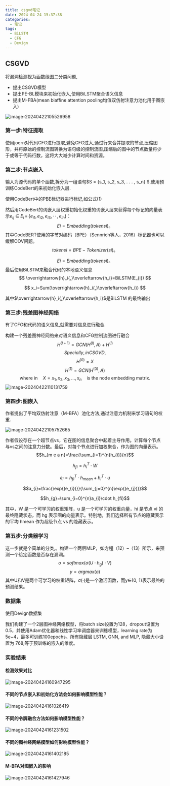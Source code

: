 ```yaml
---
title: csgvd笔记
date: 2024-04-24 15:37:38
categories:
  - 笔记
tags:
  - BiLSTM
  - CFG
  - Devign
---
```


##  CSGVD

将漏洞检测视为函数级图二分类问题,

- 提出CSGVD模型
- 提出PE-BL模块来初始化嵌入,使用BiLSTM聚合语义信息
- 提出M-FBA(mean biaffine attention pooling均值双仿射注意力池化用于图嵌入)

![image-20240422105526958](https://s2.loli.net/2024/04/22/VaIhbLZ6yPRmckX.png)

### 第一步:特征提取

使用joern对代码CFG进行提取,避免CFG过大,通过行来合并提取的节点,压缩图形，并将原始的控制流图转换为语句级的控制流图,压缩后的图中的节点数量将少于或等于代码行数，这将大大减少计算时间和资源。

### 第二步:节点嵌入

输入为源代码的单个函数,拆分为一组语句$S = \{s_1, s_2, s_3, . . . , s_n\} $,使用预训练CodeBert的来初始化嵌入层.

使用CodeBert中的PBE标记器进行标记,如公式(1)

然后用CodeBert的词嵌入层权重初始化权重的词嵌入层来获得每个标记的向量表示$e_{i j}\ \in\ E_{i}\,=\,\{e_{i1},\,e_{i2},\,e_{i3},\,\cdot\,\cdot\,,\,e_{i n}\}$：
$$Ei = Embedding(tokensi)。$$
其中CodeBERT使用的字节对编码（BPE）（Sennrich等人，2016）标记器也可以缓解OOV问题。
$$tokensi = BPE − Tokenizer(si)。$$

$$Ei = Embedding(tokensi)。$$
最后使用BiLSTM来融合代码的本地语义信息
$$
\overrightarrow{h}_i{,}\overleftarrow{h_i}=BiLSTM(E_{i})
$$

$$
x_i=Sum(\overrightarrow{h}_i{,}\overleftarrow{h_i})
$$

其中$\overrightarrow{h}_i{,}\overleftarrow{h_i}$是BiLSTM 的最终输出

### 第三步:残差图神经网络

有了CFG和代码的语义信息,就需要对信息进行融合.

构建一个残差图神经网络来对语义信息和CFG控制流图进行融合
$$H^{(l+1)} = GCN (H^{(l)}, A) + H^{(l)}$$
$$Specially, in CSGVD,$$
$$H^{(0)} = X$$
$$H^{(1)} = GCN(H^{(0)}, A) $$
$$\text {where in}\quad X = {x_1, x_2, x_3, . . . , x_n}\quad  \text{is  the node embedding matrix}.$$
![image-20240422110131759](https://s2.loli.net/2024/04/24/gu48XHO9QKF6UMh.png)

### 第四步:图嵌入

作者提出了平均双仿射注意（M-BFA）池化方法,通过注意力机制来学习语句的权重.

![image-20240422105752665](https://s2.loli.net/2024/04/22/CtRrHknFvw2KiNP.png)

作者假设存在一个超节点vs，它在图的信息聚合中起着主导作用。计算每个节点与vs之间的注意力分数。最后，对每个节点进行加权聚合，作为图的向量表示。
$$h_{m e a n}=\frac{\sum_{i=1}^{n}h_{i}}{n}$$

$$h_{fi}=h_{i}^{T}\cdot W$$

$$e_{i}=h_{fi}^{T}\cdot h_{m e a n}+h_{i}^{T}\cdot u$$

$$a_{i}=\frac{\exp{(e_{i})}}{\sum_{j=0}^{n}\exp{(e_{j})}}$$

$$h_{g}=\sum_{i=0}^{n}a_{i}\cdot h_{fi}$$

其中，W 是一个可学习的权重矩阵，u 是一个可学习的权重向量，hi 是节点 vi 的最终隐藏状态，而 hg 表示图的向量表示。特别地，我们选择所有节点的隐藏表示的平均 hmean 作为超级节点 vs 的隐藏表示。

### 第五步:分类器学习

这一步就是个简单的分类,。构建一个两层MLP，如方程（12）–（13）所示，来预测一个给定函数是否存在漏洞。
$$o = softmax(σ (U \cdot h_g ) \cdot V )$$
$$y = argmax(o)$$
其中U和V是两个可学习的权重矩阵，σ(·)是一个激活函数，而y∈{0, 1}表示最终的预测结果。

### 数据集

使用Devign数据集

我们构建了一个2层图神经网络模型，将batch size设置为128，dropout设置为0.5，并使用Adam优化器和线性学习率调度器来训练模型，learning rate为5e−4，最多可训练100epochs。所有隐藏层 LSTM, GNN, and MLP, 隐藏大小设置为 768,等于预训练的嵌入的维度。

### 实验结果

#### 检测效果对比

![image-20240424160947295](https://s2.loli.net/2024/04/24/2Tov3O4jdxDZFXt.png)

#### 不同的节点嵌入和初始化方法会如何影响模型性能？

![image-20240424161026419](https://s2.loli.net/2024/04/24/VlCGYZaD3jWkLPh.png)

#### 不同的令牌融合方法如何影响模型性能？

![image-20240424161231502](https://s2.loli.net/2024/04/24/aTE2tGOfX69vRhF.png)

#### 不同的图神经网络模型如何影响模型性能？

![image-20240424161402185](https://s2.loli.net/2024/04/24/CmlRkwuL5xtMgEY.png)

#### M-BFA对图嵌入的影响

![image-20240424161427946](https://s2.loli.net/2024/04/24/Lays1Yio5l4NPT6.png)